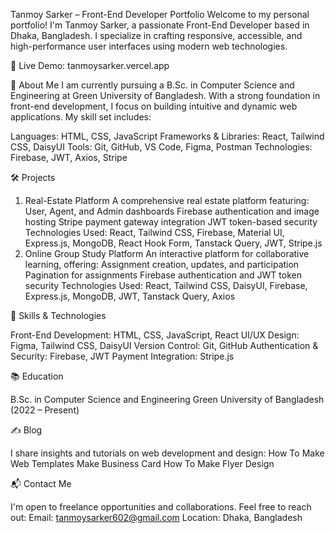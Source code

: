 Tanmoy Sarker – Front-End Developer Portfolio
Welcome to my personal portfolio! I'm Tanmoy Sarker, a passionate Front-End Developer based in Dhaka, Bangladesh. I specialize in crafting responsive, accessible, and high-performance user interfaces using modern web technologies.

🔗 Live Demo: tanmoysarker.vercel.app


🚀 About Me
I am currently pursuing a B.Sc. in Computer Science and Engineering at Green University of Bangladesh. With a strong foundation in front-end development, I focus on building intuitive and dynamic web applications. My skill set includes:

Languages: HTML, CSS, JavaScript
Frameworks & Libraries: React, Tailwind CSS, DaisyUI
Tools: Git, GitHub, VS Code, Figma, Postman
Technologies: Firebase, JWT, Axios, Stripe



🛠️ Projects

1. Real-Estate Platform
A comprehensive real estate platform featuring:
User, Agent, and Admin dashboards
Firebase authentication and image hosting
Stripe payment gateway integration
JWT token-based security
Technologies Used: React, Tailwind CSS, Firebase, Material UI, Express.js, MongoDB, React Hook Form, Tanstack Query, JWT, Stripe.js
2. Online Group Study Platform
An interactive platform for collaborative learning, offering:
Assignment creation, updates, and participation
Pagination for assignments
Firebase authentication and JWT token security
Technologies Used: React, Tailwind CSS, DaisyUI, Firebase, Express.js, MongoDB, JWT, Tanstack Query, Axios


🧠 Skills & Technologies

Front-End Development: HTML, CSS, JavaScript, React
UI/UX Design: Figma, Tailwind CSS, DaisyUI
Version Control: Git, GitHub
Authentication & Security: Firebase, JWT
Payment Integration: Stripe.js


📚 Education

B.Sc. in Computer Science and Engineering
Green University of Bangladesh (2022 – Present)



✍️ Blog

I share insights and tutorials on web development and design:
How To Make Web Templates
Make Business Card
How To Make Flyer Design



📬 Contact Me

I'm open to freelance opportunities and collaborations. Feel free to reach out:
Email: tanmoysarker602@gmail.com
Location: Dhaka, Bangladesh
